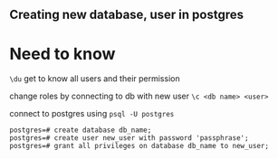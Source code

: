 ## Creating new database, user in postgres

# Need to know

`\du` get to know all users and their permission

change roles by connecting to db with new user `\c <db name> <user>` 

connect to postgres using `psql -U postgres`

```
postgres=# create database db_name;
postgres=# create user new_user with password 'passphrase';
postgres=# grant all privileges on database db_name to new_user;
```

